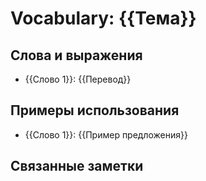 # Vocabulary: {{Тема}}
## Слова и выражения
- {{Слово 1}}: {{Перевод}}

## Примеры использования
- {{Слово 1}}: {{Пример предложения}}

## Связанные заметки


